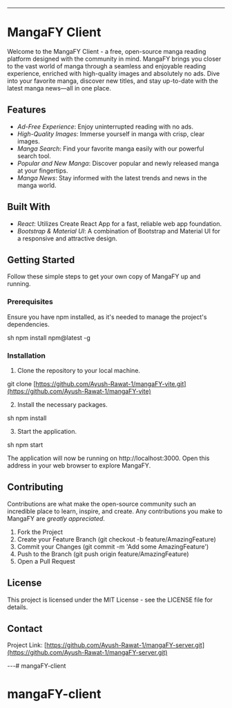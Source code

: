 ---

# MangaFY Client

Welcome to the MangaFY Client - a free, open-source manga reading platform designed with the community in mind. MangaFY brings you closer to the vast world of manga through a seamless and enjoyable reading experience, enriched with high-quality images and absolutely no ads. Dive into your favorite manga, discover new titles, and stay up-to-date with the latest manga news—all in one place.

## Features

- *Ad-Free Experience*: Enjoy uninterrupted reading with no ads.
- *High-Quality Images*: Immerse yourself in manga with crisp, clear images.
- *Manga Search*: Find your favorite manga easily with our powerful search tool.
- *Popular and New Manga*: Discover popular and newly released manga at your fingertips.
- *Manga News*: Stay informed with the latest trends and news in the manga world.

## Built With

- *React*: Utilizes Create React App for a fast, reliable web app foundation.
- *Bootstrap & Material UI*: A combination of Bootstrap and Material UI for a responsive and attractive design.

## Getting Started

Follow these simple steps to get your own copy of MangaFY up and running.

### Prerequisites

Ensure you have npm installed, as it's needed to manage the project's dependencies.

sh
npm install npm@latest -g


### Installation

1. Clone the repository to your local machine.

git clone [https://github.com/Ayush-Rawat-1/mangaFY-vite.git](https://github.com/Ayush-Rawat-1/mangaFY-vite)


2. Install the necessary packages.

sh
npm install


3. Start the application.

sh
npm start


The application will now be running on http://localhost:3000. Open this address in your web browser to explore MangaFY.

## Contributing

Contributions are what make the open-source community such an incredible place to learn, inspire, and create. Any contributions you make to MangaFY are *greatly appreciated*.

1. Fork the Project
2. Create your Feature Branch (git checkout -b feature/AmazingFeature)
3. Commit your Changes (git commit -m 'Add some AmazingFeature')
4. Push to the Branch (git push origin feature/AmazingFeature)
5. Open a Pull Request

## License

This project is licensed under the MIT License - see the LICENSE file for details.

## Contact

Project Link: [https://github.com/Ayush-Rawat-1/mangaFY-server.git](https://github.com/Ayush-Rawat-1/mangaFY-server.git)

---# mangaFY-client
# mangaFY-client
